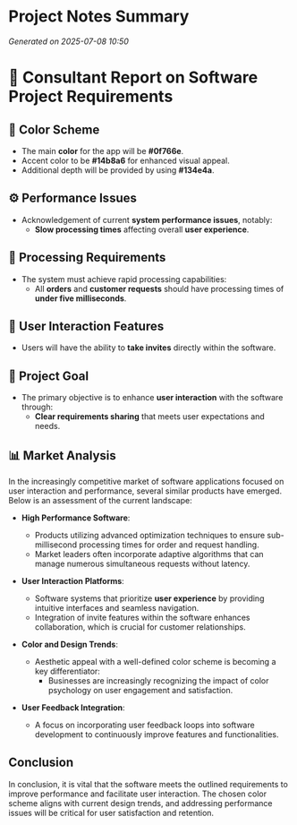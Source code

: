 # Project Notes Summary

*Generated on 2025-07-08 10:50*

# 📝 **Consultant Report on Software Project Requirements**

## 🎨 **Color Scheme**

- The main **color** for the app will be **#0f766e**.
- Accent color to be **#14b8a6** for enhanced visual appeal.
- Additional depth will be provided by using **#134e4a**.

## ⚙️ **Performance Issues**

- Acknowledgement of current **system performance issues**, notably:
  - **Slow processing times** affecting overall **user experience**.
  
## 🚀 **Processing Requirements**

- The system must achieve rapid processing capabilities:
  - All **orders** and **customer requests** should have processing times of **under five milliseconds**.

## 📩 **User Interaction Features**

- Users will have the ability to **take invites** directly within the software.

## 🎯 **Project Goal**

- The primary objective is to enhance **user interaction** with the software through:
  - **Clear requirements sharing** that meets user expectations and needs.

## 📊 **Market Analysis**

In the increasingly competitive market of software applications focused on user interaction and performance, several similar products have emerged. Below is an assessment of the current landscape:

- **High Performance Software**:
  - Products utilizing advanced optimization techniques to ensure sub-millisecond processing times for order and request handling.
  - Market leaders often incorporate adaptive algorithms that can manage numerous simultaneous requests without latency.

- **User Interaction Platforms**:
  - Software systems that prioritize **user experience** by providing intuitive interfaces and seamless navigation.
  - Integration of invite features within the software enhances collaboration, which is crucial for customer relationships.

- **Color and Design Trends**:
  - Aesthetic appeal with a well-defined color scheme is becoming a key differentiator:
    - Businesses are increasingly recognizing the impact of color psychology on user engagement and satisfaction.
    
- **User Feedback Integration**:
  - A focus on incorporating user feedback loops into software development to continuously improve features and functionalities.

## **Conclusion**

In conclusion, it is vital that the software meets the outlined requirements to improve performance and facilitate user interaction. The chosen color scheme aligns with current design trends, and addressing performance issues will be critical for user satisfaction and retention.